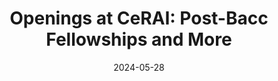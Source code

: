 ---
title: "Openings at CeRAI: Post-Bacc Fellowships and More"
date: 2024-05-28
draft: false
link: "/news/hiring-2024"
---